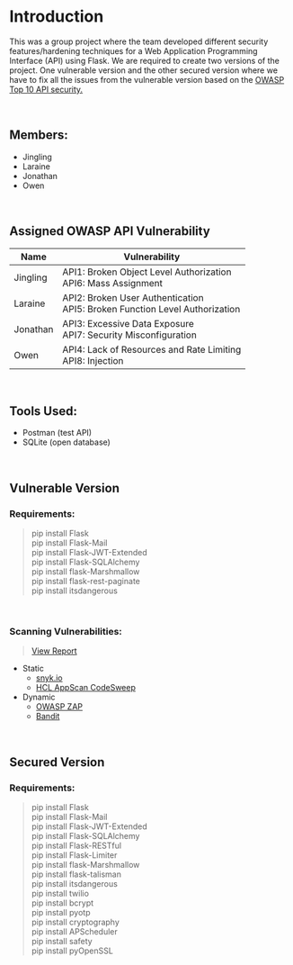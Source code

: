 # Introduction
This was a group project where the team developed different security features/hardening techniques for a Web Application Programming Interface (API) using Flask. We are required to create two versions of the project. One vulnerable version and the other secured version where we have to fix all the issues from the vulnerable version based on the [OWASP Top 10 API security.](https://owasp.org/www-project-api-security/)

&nbsp;
## Members:
- Jingling
- Laraine
- Jonathan
- Owen

&nbsp;
## Assigned OWASP API Vulnerability
Name  | Vulnerability
------------- | -------------
Jingling  | API1: Broken Object Level Authorization <br/> API6: Mass Assignment
Laraine  | API2: Broken User Authentication <br/> API5: Broken Function Level Authorization
Jonathan  | API3: Excessive Data Exposure <br/> API7: Security Misconfiguration
Owen  | API4: Lack of Resources and Rate Limiting <br/> API8: Injection

&nbsp;
## Tools Used:
- Postman (test API)
- SQLite (open database)

&nbsp;
## Vulnerable Version
### Requirements:
> pip install Flask <br>
> pip install Flask-Mail <br>
> pip install Flask-JWT-Extended <br>
> pip install Flask-SQLAlchemy <br>
> pip install flask-Marshmallow <br>
> pip install flask-rest-paginate <br>
> pip install itsdangerous <br>

&nbsp;
### Scanning Vulnerabilities:
> [View Report](Vulnerable/Reports)
- Static
  - [snyk.io](https://snyk.io/)
  - [HCL AppScan CodeSweep](https://marketplace.visualstudio.com/items?itemName=HCLTechnologies.hclappscancodesweep)
- Dynamic
  - [OWASP ZAP](https://www.zaproxy.org/)
  - [Bandit](https://pypi.org/project/bandit/)

&nbsp;
## Secured Version
### Requirements:
> pip install Flask <br>
> pip install Flask-Mail <br>
> pip install Flask-JWT-Extended <br>
> pip install Flask-SQLAlchemy <br>
> pip install Flask-RESTful <br>
> pip install Flask-Limiter <br>
> pip install flask-Marshmallow <br>
> pip install flask-talisman <br>
> pip install itsdangerous <br>
> pip install twilio <br>
> pip install bcrypt <br>
> pip install pyotp <br>
> pip install cryptography <br>
> pip install APScheduler <br>
> pip install safety <br>
> pip install pyOpenSSL <br>
